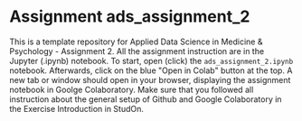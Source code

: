 # Assignment ads_assignment_2
This is a template repository for Applied Data Science in Medicine & Psychology - Assignment 2. All the assignment instruction are in the Jupyter (.ipynb) notebook. To start, open (click) the ``ads_assignment_2.ipynb`` notebook. Afterwards, click on the blue "Open in Colab" button at the top. A new tab or window should open in your browser, displaying the assignment notebook in Goolge Colaboratory. Make sure that you followed all instruction about the general setup of Github and Google Colaboratory in the Exercise Introduction in StudOn. 
